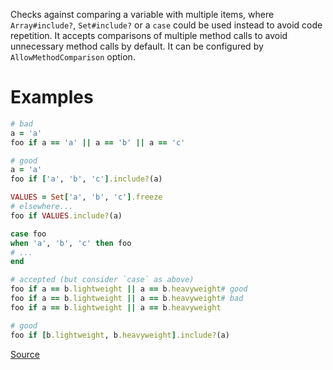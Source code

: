
Checks against comparing a variable with multiple items, where
`Array#include?`, `Set#include?` or a `case` could be used instead
to avoid code repetition.
It accepts comparisons of multiple method calls to avoid unnecessary method calls
by default. It can be configured by `AllowMethodComparison` option.

# Examples

```ruby
# bad
a = 'a'
foo if a == 'a' || a == 'b' || a == 'c'

# good
a = 'a'
foo if ['a', 'b', 'c'].include?(a)

VALUES = Set['a', 'b', 'c'].freeze
# elsewhere...
foo if VALUES.include?(a)

case foo
when 'a', 'b', 'c' then foo
# ...
end

# accepted (but consider `case` as above)
foo if a == b.lightweight || a == b.heavyweight# good
foo if a == b.lightweight || a == b.heavyweight# bad
foo if a == b.lightweight || a == b.heavyweight

# good
foo if [b.lightweight, b.heavyweight].include?(a)
```

[Source](http://www.rubydoc.info/gems/rubocop/RuboCop/Cop/Style/MultipleComparison)
